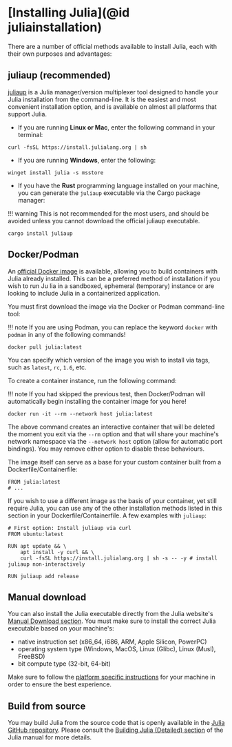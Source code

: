 # [Installing Julia](@id juliainstallation)

There are a number of official methods available to install Julia, each with
their own purposes and advantages:

## juliaup (recommended)

[juliaup](https://github.com/JuliaLang/juliaup.git) is a Julia manager/version
multiplexer tool designed to handle your Julia installation from the
command-line. It is the easiest and most convenient installation option, and is
available on almost all platforms that support Julia.

- If you are running **Linux or Mac**, enter the following command in your
  terminal:

```
curl -fsSL https://install.julialang.org | sh
```

- If you are running **Windows**, enter the following:

```
winget install julia -s msstore
```

- If you have the **Rust** programming language installed on your machine, you
  can generate the `juliaup` executable via the Cargo package manager:

!!! warning 
  This is not recommended for the most users, and should be avoided
  unless you cannot download the official juliaup executable.

```
cargo install juliaup
```

## Docker/Podman

An [official Docker image](https://hub.docker.com/_/julia) is available,
allowing you to build containers with Julia already installed. This can be a
preferred method of installation if you wish to run Ju lia in a sandboxed,
ephemeral (temporary) instance or are looking to include Julia in a
containerized application.

You must first download the image via the Docker or Podman command-line tool:

!!! note 
  If you are using Podman, you can replace the keyword `docker` with
  `podman` in any of the following commands!

```
docker pull julia:latest
```

You can specify which version of the image you wish to install via tags, such as
`latest`, `rc`, `1.6`, etc.

To create a container instance, run the following command:

!!! note 
  If you had skipped the previous test, then Docker/Podman will
  automatically begin installing the container image for you here!

```
docker run -it --rm --network host julia:latest
```

The above command creates an interactive container that will be deleted the
moment you exit via the `--rm` option and that will share your machine's network
namespace via the `--network host` option (allow for automatic port bindings).
You may remove either option to disable these behaviours.

The image itself can serve as a base for your custom container built from a
Dockerfile/Containerfile:

```
FROM julia:latest
# ...
```

If you wish to use a different image as the basis of your container, yet still
require Julia, you can use any of the other installation methods listed in this
section in your Dockerfile/Containerfile. A few examples with `juliaup`:

```
# First option: Install juliaup via curl
FROM ubuntu:latest

RUN apt update && \
    apt install -y curl && \
    curl -fsSL https://install.julialang.org | sh -s -- -y # install juliaup non-interactively

RUN juliaup add release
```

## Manual download

You can also install the Julia executable directly from the Julia website's
[Manual Download section](https://julialang.org/downloads/#manual_download). You
must make sure to install the correct Julia executable based on your machine's:

- native instruction set (x86_64, i686, ARM, Apple Silicon, PowerPC)
- operating system type (Windows, MacOS, Linux (Glibc), Linux (Musl), FreeBSD)
- bit compute type (32-bit, 64-bit)

Make sure to follow the
[platform specific instructions](https://julialang.org/downloads/platform/) for
your machine in order to ensure the best experience.

## Build from source

You may build Julia from the source code that is openly available in the
[Julia GitHub repository](https://github.com/JuliaLang/julia.git). Please
consult the
[Building Julia (Detailed) section](https://docs.julialang.org/en/v1/devdocs/build/build/)
of the Julia manual for more details.
